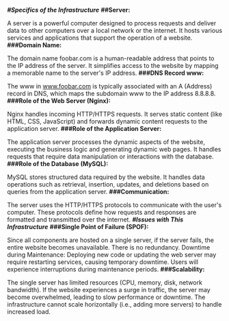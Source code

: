**_#Specifics of the Infrastructure_** 
**##Server:**

A server is a powerful computer designed to process requests and deliver data to other computers over a local network or the internet. It hosts various services and applications that support the operation of a website. **###Domain Name:**

The domain name foobar.com is a human-readable address that points to the IP address of the server. It simplifies access to the website by mapping a memorable name to the server's IP address. 
**###DNS Record www:**

The www in www.foobar.com is typically associated with an A (Address) record in DNS, which maps the subdomain www to the IP address 8.8.8.8. 
**###Role of the Web Server (Nginx):**

Nginx handles incoming HTTP/HTTPS requests. It serves static content (like HTML, CSS, JavaScript) and forwards dynamic content requests to the application server. 
**###Role of the Application Server:**

The application server processes the dynamic aspects of the website, executing the business logic and generating dynamic web pages. It handles requests that require data manipulation or interactions with the database. 
**###Role of the Database (MySQL):**

MySQL stores structured data required by the website. It handles data operations such as retrieval, insertion, updates, and deletions based on queries from the application server. 
**###Communication:**

The server uses the HTTP/HTTPS protocols to communicate with the user's computer. These protocols define how requests and responses are formatted and transmitted over the internet. 
**_#Issues with This Infrastructure_** 
**###Single Point of Failure (SPOF):**

Since all components are hosted on a single server, if the server fails, the entire website becomes unavailable. There is no redundancy. Downtime during Maintenance: Deploying new code or updating the web server may require restarting services, causing temporary downtime. Users will experience interruptions during maintenance periods. **###Scalability:**

The single server has limited resources (CPU, memory, disk, network bandwidth). If the website experiences a surge in traffic, the server may become overwhelmed, leading to slow performance or downtime. The infrastructure cannot scale horizontally (i.e., adding more servers) to handle increased load.